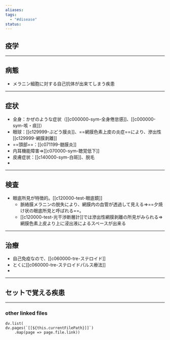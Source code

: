 ```yaml
---
aliases: 
tags:
  - "#disease"
status:
---
```

## 疫学
---
## 病態
- メラニン細胞に対する自己抗体が出来てしまう疾患
---
## 症状
- 全身：かぜのような症状（[[c000000-sym-全身倦怠感]]、[[c000000-sym-咳・痰]]）
- 眼球：[[c129999-ぶどう膜炎]]、==網膜色素上皮の炎症==により、滲出性[[c129999-網膜剥離]]
- ==頭部==：[[c071199-髄膜炎]]
- 内耳機能障害⇒[[c070000-sym-聴覚低下]]
- 皮膚症状：[[c140000-sym-白斑]]、脱毛
- 
---
## 検査
- 眼底所見が特徴的。[[c120000-test-眼底鏡]]
	- 脈絡膜メラニンの脱失により、網膜内の血管が透過して見える⇒==夕焼け状の眼底所見と呼ばれる==。
	- [[c120000-test-光干渉断層計]]では滲出性網膜剥離の所見がみられる⇒網膜色素上皮より上に浸出液によるスペースが出来る
---
## 治療
- 自己免疫なので、[[c060000-tre-ステロイド]]
- とくに[[c060000-tre-ステロイドパルス療法]]
- 
---
## セットで覚える疾患

---
### other linked files
```dataviewjs
dv.list(
dv.pages(`[[${this.currentFilePath}]]`)
	.map(page => page.file.link))
```
